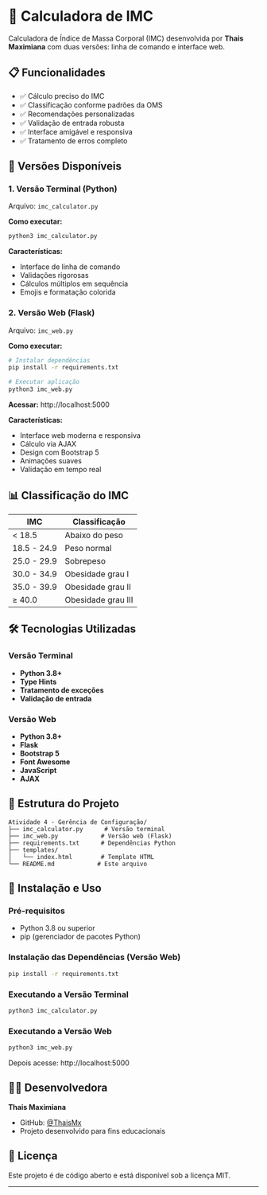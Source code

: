 # 🏥 Calculadora de IMC

Calculadora de Índice de Massa Corporal (IMC) desenvolvida por **Thais Maximiana** com duas versões: linha de comando e interface web.

## 📋 Funcionalidades

- ✅ Cálculo preciso do IMC
- ✅ Classificação conforme padrões da OMS
- ✅ Recomendações personalizadas
- ✅ Validação de entrada robusta
- ✅ Interface amigável e responsiva
- ✅ Tratamento de erros completo

## 🚀 Versões Disponíveis

### 1. Versão Terminal (Python)
Arquivo: `imc_calculator.py`

**Como executar:**
```bash
python3 imc_calculator.py
```

**Características:**
- Interface de linha de comando
- Validações rigorosas
- Cálculos múltiplos em sequência
- Emojis e formatação colorida

### 2. Versão Web (Flask)
Arquivo: `imc_web.py`

**Como executar:**
```bash
# Instalar dependências
pip install -r requirements.txt

# Executar aplicação
python3 imc_web.py
```

**Acessar:** http://localhost:5000

**Características:**
- Interface web moderna e responsiva
- Cálculo via AJAX
- Design com Bootstrap 5
- Animações suaves
- Validação em tempo real

## 📊 Classificação do IMC

| IMC | Classificação |
|-----|---------------|
| < 18.5 | Abaixo do peso |
| 18.5 - 24.9 | Peso normal |
| 25.0 - 29.9 | Sobrepeso |
| 30.0 - 34.9 | Obesidade grau I |
| 35.0 - 39.9 | Obesidade grau II |
| ≥ 40.0 | Obesidade grau III |

## 🛠️ Tecnologias Utilizadas

### Versão Terminal
- **Python 3.8+**
- **Type Hints** 
- **Tratamento de exceções** 
- **Validação de entrada** 

### Versão Web
- **Python 3.8+**
- **Flask** 
- **Bootstrap 5** 
- **Font Awesome** 
- **JavaScript** 
- **AJAX** 

## 📁 Estrutura do Projeto

```
Atividade 4 - Gerência de Configuração/
├── imc_calculator.py      # Versão terminal
├── imc_web.py            # Versão web (Flask)
├── requirements.txt      # Dependências Python
├── templates/
│   └── index.html        # Template HTML
└── README.md            # Este arquivo
```

## 🔧 Instalação e Uso

### Pré-requisitos
- Python 3.8 ou superior
- pip (gerenciador de pacotes Python)

### Instalação das Dependências (Versão Web)
```bash
pip install -r requirements.txt
```

### Executando a Versão Terminal
```bash
python3 imc_calculator.py
```

### Executando a Versão Web
```bash
python3 imc_web.py
```
Depois acesse: http://localhost:5000

## 👩‍💻 Desenvolvedora

**Thais Maximiana**
- GitHub: [@ThaisMx](https://github.com/ThaisMx/)
- Projeto desenvolvido para fins educacionais

## 📄 Licença

Este projeto é de código aberto e está disponível sob a licença MIT.

---